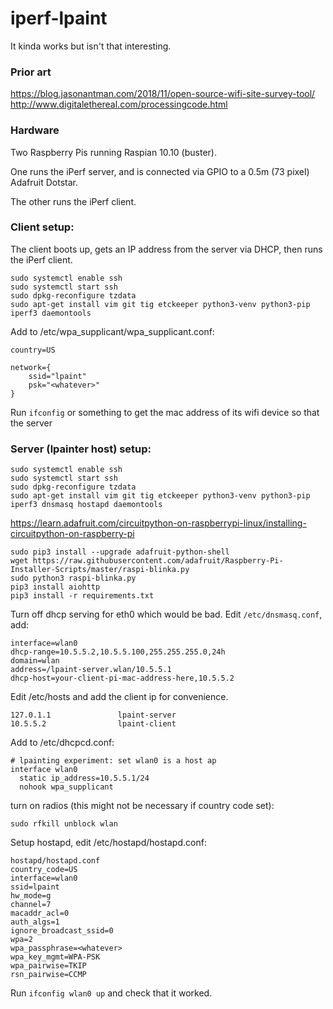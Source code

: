 # iperf-lpaint

It kinda works but isn't that interesting.

### Prior art

https://blog.jasonantman.com/2018/11/open-source-wifi-site-survey-tool/
http://www.digitalethereal.com/processingcode.html

### Hardware

Two Raspberry Pis running Raspian 10.10 (buster).

One runs the iPerf server, and is connected via GPIO to a 0.5m (73 pixel) Adafruit Dotstar.

The other runs the iPerf client.


### Client setup:

The client boots up, gets an IP address from the server via DHCP, then runs the
iPerf client.

```
sudo systemctl enable ssh
sudo systemctl start ssh
sudo dpkg-reconfigure tzdata
sudo apt-get install vim git tig etckeeper python3-venv python3-pip iperf3 daemontools
```

Add to /etc/wpa_supplicant/wpa_supplicant.conf:

```
country=US

network={
    ssid="lpaint"
    psk="<whatever>"
}
```


Run `ifconfig` or something to get the mac address of its wifi device so that the server

### Server (lpainter host) setup:


```
sudo systemctl enable ssh
sudo systemctl start ssh
sudo dpkg-reconfigure tzdata
sudo apt-get install vim git tig etckeeper python3-venv python3-pip iperf3 dnsmasq hostapd daemontools
```

https://learn.adafruit.com/circuitpython-on-raspberrypi-linux/installing-circuitpython-on-raspberry-pi

```
sudo pip3 install --upgrade adafruit-python-shell
wget https://raw.githubusercontent.com/adafruit/Raspberry-Pi-Installer-Scripts/master/raspi-blinka.py
sudo python3 raspi-blinka.py
pip3 install aiohttp 
pip3 install -r requirements.txt
```

Turn off dhcp serving for eth0 which would be bad. Edit `/etc/dnsmasq.conf`, add:

```
interface=wlan0
dhcp-range=10.5.5.2,10.5.5.100,255.255.255.0,24h
domain=wlan
address=/lpaint-server.wlan/10.5.5.1
dhcp-host=your-client-pi-mac-address-here,10.5.5.2
```


Edit /etc/hosts and add the client ip for convenience.

```
127.0.1.1               lpaint-server
10.5.5.2                lpaint-client
```


Add to /etc/dhcpcd.conf:

```
# lpainting experiment: set wlan0 is a host ap
interface wlan0
  static ip_address=10.5.5.1/24
  nohook wpa_supplicant
```

turn on radios (this might not be necessary if country code set):
```
sudo rfkill unblock wlan
```


Setup hostapd, edit /etc/hostapd/hostapd.conf:
```
hostapd/hostapd.conf 
country_code=US
interface=wlan0
ssid=lpaint
hw_mode=g
channel=7
macaddr_acl=0
auth_algs=1
ignore_broadcast_ssid=0
wpa=2
wpa_passphrase=<whatever>
wpa_key_mgmt=WPA-PSK
wpa_pairwise=TKIP
rsn_pairwise=CCMP
```

Run `ifconfig wlan0 up` and check that it worked.
